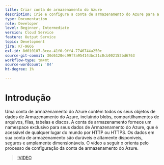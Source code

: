 ```yaml
---
title: Criar conta de armazenamento do Azure
description: Crie e configure a conta de armazenamento do Azure para a API em lote.
type: Documentation
role: Developer
level: Beginner, Intermediate
version: Cloud Service
feature: Output Service
topic: Development
jira: KT-9666
exl-id: 8d010107-8cea-41f0-9ff4-7746744a250c
source-git-commit: 30d6120ec99f7a95414dbc31c0cb002152bd6763
workflow-type: tm+mt
source-wordcount: '84'
ht-degree: 1%

---
```


# Introdução

Uma conta de armazenamento do Azure contém todos os seus objetos de dados de Armazenamento do Azure, incluindo blobs, compartilhamentos de arquivos, filas, tabelas e discos. A conta de armazenamento fornece um namespace exclusivo para seus dados de Armazenamento do Azure, que é acessível de qualquer lugar do mundo por HTTP ou HTTPS. Os dados em sua conta de armazenamento são duráveis e altamente disponíveis, seguros e amplamente dimensionáveis.
O vídeo a seguir o orienta pelo processo de configuração da conta de armazenamento do Azure.

>[!VIDEO](https://video.tv.adobe.com/v/340127?quality=12&learn=on)
